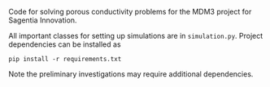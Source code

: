 Code for solving porous conductivity problems for the MDM3 project for Sagentia Innovation.

All important classes for setting up simulations are in `simulation.py`. Project dependencies can be installed as
```
pip install -r requirements.txt
```
Note the preliminary investigations may require additional dependencies.